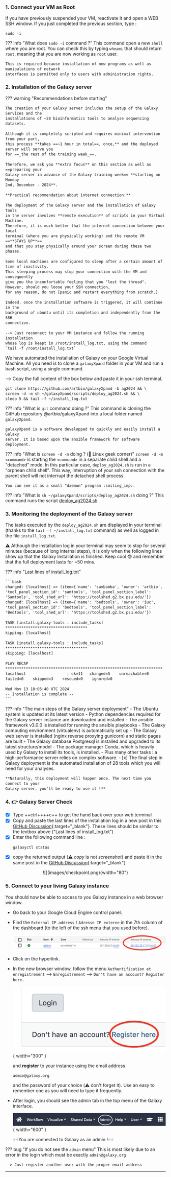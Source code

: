 ### 1. Connect your VM as Root

If you have previously suspended your VM, reactivate it and open a WEB SSH window.
If you just completed the previous section, type :

```
sudo -i
```

??? info "What does `sudo -i` command ?"
    This command open a new `shell` where you are root. You can check this by typing `whoami`
    that should return `root`, meaning that you are now working as `root` user.
    
    This is required because installation of new programs as well as manipulations of network
    interfaces is permitted only to users with administration rights.

### 2. Installation of the Galaxy server
??? warning "Recommendations before starting"
   
    The creation of your Galaxy server includes the setup of the Galaxy Services and the
    installations of ~28 bioinformatics tools to analyse sequencing datasets.
    
    Although it is completely scripted and requires minimal intervention from your part,
    this process **takes ==~1 hour in total==, once,** and the deployed server will serve you
    for ==_the rest of the training week_==.
    
    Therefore, we ask you **extra focus** on this section as well as ==preparing your
    Galaxy server in advance of the Galaxy training week== **starting on Monday
    2nd, December - 2024**.
    
    **Practical recommendation about internet connection:**
    
    The deployment of the Galaxy server and the installation of Galaxy tools
    in the server involves **remote execution** of scripts in your Virtual Machine.
    Therefore, it is much better that the internet connection between your local
    terminal (where you are physically working) and the remote VM ==**STAYS UP**==
    and that you stay physically around your screen during these two phases.
    
    Some local machines are configured to sleep after a certain amount of time of inactivity.
    This sleeping process may stop your connection with the VM and consequently
    give you the inconfortable feeling that you "lost the thread".
    However, should you loose your SSH connection,
    for any reason, do not [panic and restart everything from scratch.]
    
    Indeed, once the installation software is triggered, it will continue in the
    background of ubuntu until its completion and independently from the SSH
    connection. 
    
    --> Just reconnect to your VM instance and follow the running installation
    whose log is keept in /root/install_log.txt, using the command
    `tail -f /root/install_log.txt`

We have automated the installation of Galaxy on your Google Virtual Machine.
All you need is to clone a `galaxyXpand` folder in your VM and run a bash script,
using a single command.

--> Copy the full content of the box below and paste it in your ssh terminal.

```
git clone https://github.com/artbio/galaxyXpand -b ag2024 && \
screen -d -m sh ~/galaxyXpand/scripts/deploy_ag2024.sh && \
sleep 5 && tail -f ~/install_log.txt
```
??? info "What is `git` command doing ?"
    This command is cloning the GitHub repository @artbio/galaxyXpand into a
    local folder named `galaxyXpand`.
    
    galaxyXpand is a software developped to quickly and easily install a Galaxy
    server. It is based upon the ansible framework for software deployment.
??? info "What is `screen -d -m` doing ? (:metal: Linux geek corner)"
    `screen -d -m <command>` is starting the `<command>` in a separate child shell
    and a "detached" mode. In this particular case, `deploy_ag2024.sh` is run in a
    "orphean child shell". This way, interruption of your ssh connection with the
    parent shell will not interrupt the detached shell process.
    
    You can see it as a small "daemon" program :smiling_imp:.

??? info "What is `sh ~/galaxyXpand/scripts/deploy_ag2024.sh` doing ?"
    This command runs the script
    [deploy_ag2024.sh](https://github.com/ARTbio/galaxyXpand/blob/ag2024/scripts/deploy_ag2024.sh)


### 3. Monitoring the deployment of the Galaxy server

The tasks executed by the `deploy_ag2024.sh` are displayed in your terminal
(thanks to the `tail -f ~/install_log.txt` command) as well as logged in the
file `install_log.txt`.

:warning: Although the installation log in your terminal may seem to stop for
several minutes (because of long internal steps), it is only when the following
lines show up that the Galaxy Installation is finished. Keep cool :sunglasses:
and remember that the full deployment lasts for ~50 mins.

??? info "Last lines of install_log.txt"
    
    ```bash
    changed: [localhost] => (item={'name': 'sambamba', 'owner': 'artbio', 'tool_panel_section_id': 'samtools', 'tool_panel_section_label': 'Samtools', 'tool_shed_url': 'https://toolshed.g2.bx.psu.edu/'})
    changed: [localhost] => (item={'name': 'bedtools', 'owner': 'iuc', 'tool_panel_section_id': 'bedtools', 'tool_panel_section_label': 'Bedtools', 'tool_shed_url': 'https://toolshed.g2.bx.psu.edu/'})
    
    TASK [install.galaxy-tools : include_tasks] ************************************
    kipping: [localhost]
    
    TASK [install.galaxy-tools : include_tasks] ************************************
    skipping: [localhost]
    
    PLAY RECAP *********************************************************************
    localhost                  : ok=11   changed=5    unreachable=0    failed=0    skipped=3    rescued=0    ignored=0   
    
    Wed Nov 13 18:05:40 UTC 2024
    -- Installation is complete --
    ```

??? info "The main steps of the Galaxy server deployment"
    - The Ubuntu system is updated at its latest version
    - Python dependencies required for the Galaxy server instance are downloaded and installed
    - The ansible framework v3.0.0 is installed for running the ansible playbooks
    - The Galaxy computing environment (virtualenv) is automatically set up
    - The Galaxy web server is installed (nginx reverse proxying gunicorn) and static pages are built
    - The Galaxy database Postgresql is installed and upgraded to its latest structure/model
    - The package manager Conda, which is heavily used by Galaxy to install its tools, is installed.
    - Plus many other tasks : a high-performance server relies on complex software.
    - [x] The final step in Galaxy deployment is the automated installation of
      28 tools which you will need for your analyses.
    
    **Naturally, this deployment will happen once. The next time you connect to your
    Galaxy server, you'll be ready to use it !**

### 4. :point_right: Galaxy Server Check

- [x] Type ++ctrl++++c++ to get the hand back over your web terminal
- [x] Copy and paste the last lines of the installation log in
  a new post in this
  [GitHub Discussion](https://github.com/ARTbio/AnalyseGenome/discussions/40){:target="_blank"}.
  These lines should be similar to the textbox above ("Last lines of install_log.txt")
- [x] Enter the following command line :
  ```
  galaxyctl status
  ```
- [x] copy the returned output (:warning: *copy* is not *screenshot*) and paste it in
  the same post in the [GitHub Discussion](https://github.com/ARTbio/AnalyseGenome/discussions/40){:target="_blank"}
<center>
![](images/checkpoint.png){width="80"}
</center> 

### 5. Connect to your living Galaxy instance

You should now be able to access to you Galaxy instance in a web browser window.

- Go back to your Google Cloud Engine control panel.
- Find the `External IP address` / `Adresse IP externe` in the 7th column of the dashboard
  (to the left of the ssh menu that you used before).
  
  ![externIP](images/externIP.png)
  
- Click on the hyperlink.
- In the new browser window, follow the menu `Authentification et enregistrement`
  --> `Enregistrement` --> `Don't have an account? Register here.`
  
  ![register](images/register.png){ width="300" }

  and  **register** to your instance using the email address
  ```
  admin@galaxy.org
  ```
  and the password of your choice (:warning: don't forget it). Use an easy to remember one as you will need to type it frequently.
  
- After login, you should see the admin tab in the top menu of the Galaxy interface.
  
  ![](images/admin_menu.png){ width="600" }
  
  ==You are connected to Galaxy as an admin !==

??? bug "If you do not see the `admin` menu"
    This is most likely due to an error in the login which must be
    exactly `admin@galaxy.org`
    
    --> Just register another user with the proper email address
---
